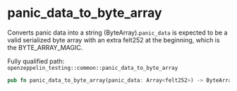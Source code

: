 # panic_data_to_byte_array

Converts panic data into a string (ByteArray).`panic_data` is expected to be a valid serialized byte array with an extra felt252 at the beginning, which is the BYTE_ARRAY_MAGIC.

Fully qualified path: `openzeppelin_testing::common::panic_data_to_byte_array`

```rust
pub fn panic_data_to_byte_array(panic_data: Array<felt252>) -> ByteArray
```

